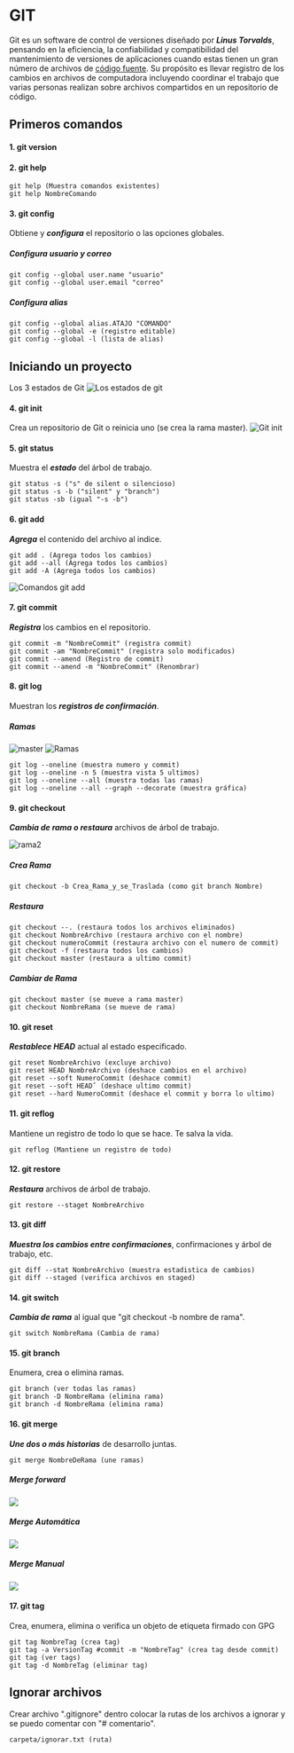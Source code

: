 # GIT
Git es un software de control de versiones diseñado por ___Linus Torvalds___, pensando en la eficiencia, la confiabilidad y compatibilidad del mantenimiento de versiones de aplicaciones cuando estas tienen un gran número de archivos de [código fuente](https://es.wikipedia.org/wiki/C%C3%B3digo_fuente). Su propósito es llevar registro de los cambios en archivos de computadora incluyendo coordinar el trabajo que varias personas realizan sobre archivos compartidos en un repositorio de código.

## Primeros comandos
#### 1. git version

#### 2. git help 
~~~
git help (Muestra comandos existentes)
git help NombreComando
~~~
#### 3. git config 
Obtiene y ___configura___ el repositorio o las opciones globales.

##### Configura ___usuario y correo___
~~~
git config --global user.name "usuario"
git config --global user.email "correo"
~~~

##### Configura ___alias___

~~~
git config --global alias.ATAJO "COMANDO"
git config --global -e (registro editable)
git config --global -l (lista de alias)
~~~

## Iniciando un proyecto

Los 3 estados de Git
![Los estados de git](https://i.ibb.co/HhBsyqf/los-estados-de-git.png)

#### 4. git init
Crea un repositorio de Git o reinicia uno (se crea la rama master). 
![Git init](https://i.ibb.co/mvG0rbB/git-init.png)

#### 5. git status
Muestra el ___estado___ del árbol de trabajo.

~~~
git status -s ("s" de silent o silencioso)
git status -s -b ("silent" y "branch")
git status -sb (igual "-s -b")
~~~

#### 6. git add 
___Agrega___ el contenido del archivo al indice.

~~~
git add . (Agrega todos los cambios)
git add --all (Agrega todos los cambios)
git add -A (Agrega todos los cambios)
~~~

![Comandos git add](https://i.ibb.co/HCm5grR/git-add.png)

#### 7. git commit
___Registra___ los cambios en el repositorio.

~~~ 
git commit -m "NombreCommit" (registra commit)
git commit -am "NombreCommit" (registra solo modificados)
git commit --amend (Registro de commit)
git commit --amend -m "NombreCommit" (Renombrar)
~~~

#### 8. git log
Muestran los ___registros de confirmación___.

##### Ramas

![master](https://i.ibb.co/q1GBvC8/log-de-commit.png)
![Ramas](https://i.ibb.co/sWtjDx8/2021-03-31-17-31-55-3-3-Ramas-locales-mp4-Reproductor-multimedia-VLC.png)

~~~
git log --oneline (muestra numero y commit)
git log --oneline -n 5 (muestra vista 5 ultimos)
git log --oneline --all (muestra todas las ramas)
git log --oneline --all --graph --decorate (muestra gráfica)
~~~

#### 9. git checkout 
___Cambia de rama o restaura___ archivos de árbol de trabajo.

![rama2](https://i.ibb.co/bRFpsdq/rama.png)

##### Crea Rama

~~~
git checkout -b Crea_Rama_y_se_Traslada (como git branch Nombre)
~~~
##### Restaura
~~~
git checkout --. (restaura todos los archivos eliminados)
git checkout NombreArchivo (restaura archivo con el nombre)
git checkout numeroCommit (restaura archivo con el numero de commit)
git checkout -f (restaura todos los cambios) 
git checkout master (restaura a ultimo commit)
~~~

##### Cambiar de Rama
~~~
git checkout master (se mueve a rama master)
git checkout NombreRama (se mueve de rama)
~~~

#### 10. git reset
___Restablece HEAD___ actual al estado especificado.

~~~
git reset NombreArchivo (excluye archivo)
git reset HEAD NombreArchivo (deshace cambios en el archivo)
git reset --soft NumeroCommit (deshace commit)
git reset --soft HEADˆ (deshace ultimo commit)
git reset --hard NumeroCommit (deshace el commit y borra lo ultimo)
~~~

#### 11. git reflog 
Mantiene un registro de todo lo que se hace. Te salva la vida.
~~~
git reflog (Mantiene un registro de todo)
~~~

#### 12. git restore
___Restaura___ archivos de árbol de trabajo.

~~~
git restore --staget NombreArchivo
~~~

#### 13. git diff
___Muestra los cambios entre confirmaciones___, confirmaciones y árbol de trabajo, etc.

~~~
git diff --stat NombreArchivo (muestra estadistica de cambios)
git diff --staged (verifica archivos en staged)
~~~

#### 14. git switch
___Cambia de rama___ al igual que "git checkout -b nombre de rama".

~~~
git switch NombreRama (Cambia de rama)
~~~

#### 15. git branch
Enumera, crea o elimina ramas.

~~~
git branch (ver todas las ramas)
git branch -D NombreRama (elimina rama)
git branch -d NombreRama (elimina rama)
~~~

#### 16. git merge 
___Une dos o más historias___ de desarrollo juntas.

~~~
git merge NombreDeRama (une ramas)
~~~

##### Merge forward

![](https://i.ibb.co/T1J2qg5/fast-forward.png)

##### Merge Automática
![](https://i.ibb.co/vQmpRQF/automatica.png)

##### Merge Manual
![](https://i.ibb.co/G3GYFVP/manual.png)


#### 17. git tag
Crea, enumera, elimina o verifica un objeto de etiqueta firmado con GPG

~~~
git tag NombreTag (crea tag)
git tag -a VersionTag #commit -m "NombreTag" (crea tag desde commit) 
git tag (ver tags) 
git tag -d NombreTag (eliminar tag)
~~~

## Ignorar archivos
Crear archivo ".gitignore" dentro colocar la rutas de los archivos a ignorar y se puedo comentar con "# comentario".

~~~
carpeta/ignorar.txt (ruta) 
~~~